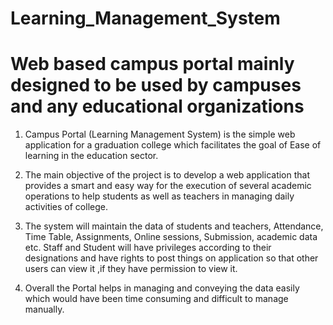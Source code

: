 # Learning_Management_System
# Web based campus portal mainly designed to be used by campuses and any educational organizations

1. Campus Portal (Learning Management System) is the simple web application for a graduation college which
 facilitates the goal of Ease of learning in the education sector.

2. The main objective of the project is to develop a web application that provides a smart and easy way for the execution of several academic operations to help students as
 well as teachers in managing daily activities of college.
 
3. The system will maintain the data of students and teachers, Attendance, Time Table, Assignments, Online sessions, Submission, academic data etc. Staff and Student will have
 privileges according to their designations and have rights to post things on application so that other users can view it ,if they have permission to view it.

4. Overall the Portal helps in managing and conveying the data easily which would
 have been time consuming and difficult to manage manually.
